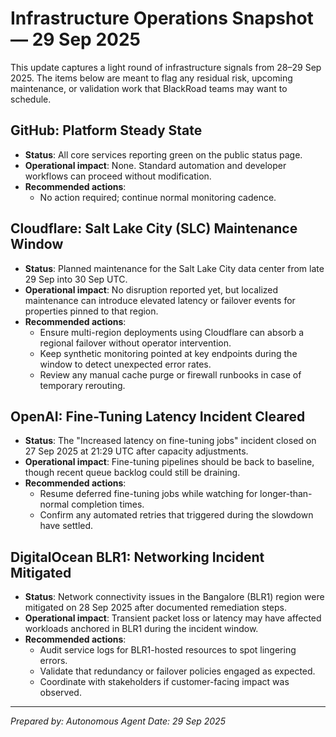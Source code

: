# Infrastructure Operations Snapshot — 29 Sep 2025

This update captures a light round of infrastructure signals from 28–29 Sep 2025. The items below are meant to flag any residual risk, upcoming maintenance, or validation work that BlackRoad teams may want to schedule.

## GitHub: Platform Steady State
- **Status**: All core services reporting green on the public status page.
- **Operational impact**: None. Standard automation and developer workflows can proceed without modification.
- **Recommended actions**:
  - No action required; continue normal monitoring cadence.

## Cloudflare: Salt Lake City (SLC) Maintenance Window
- **Status**: Planned maintenance for the Salt Lake City data center from late 29 Sep into 30 Sep UTC.
- **Operational impact**: No disruption reported yet, but localized maintenance can introduce elevated latency or failover events for properties pinned to that region.
- **Recommended actions**:
  - Ensure multi-region deployments using Cloudflare can absorb a regional failover without operator intervention.
  - Keep synthetic monitoring pointed at key endpoints during the window to detect unexpected error rates.
  - Review any manual cache purge or firewall runbooks in case of temporary rerouting.

## OpenAI: Fine-Tuning Latency Incident Cleared
- **Status**: The "Increased latency on fine-tuning jobs" incident closed on 27 Sep 2025 at 21:29 UTC after capacity adjustments.
- **Operational impact**: Fine-tuning pipelines should be back to baseline, though recent queue backlog could still be draining.
- **Recommended actions**:
  - Resume deferred fine-tuning jobs while watching for longer-than-normal completion times.
  - Confirm any automated retries that triggered during the slowdown have settled.

## DigitalOcean BLR1: Networking Incident Mitigated
- **Status**: Network connectivity issues in the Bangalore (BLR1) region were mitigated on 28 Sep 2025 after documented remediation steps.
- **Operational impact**: Transient packet loss or latency may have affected workloads anchored in BLR1 during the incident window.
- **Recommended actions**:
  - Audit service logs for BLR1-hosted resources to spot lingering errors.
  - Validate that redundancy or failover policies engaged as expected.
  - Coordinate with stakeholders if customer-facing impact was observed.

---
*Prepared by: Autonomous Agent*
*Date: 29 Sep 2025*
